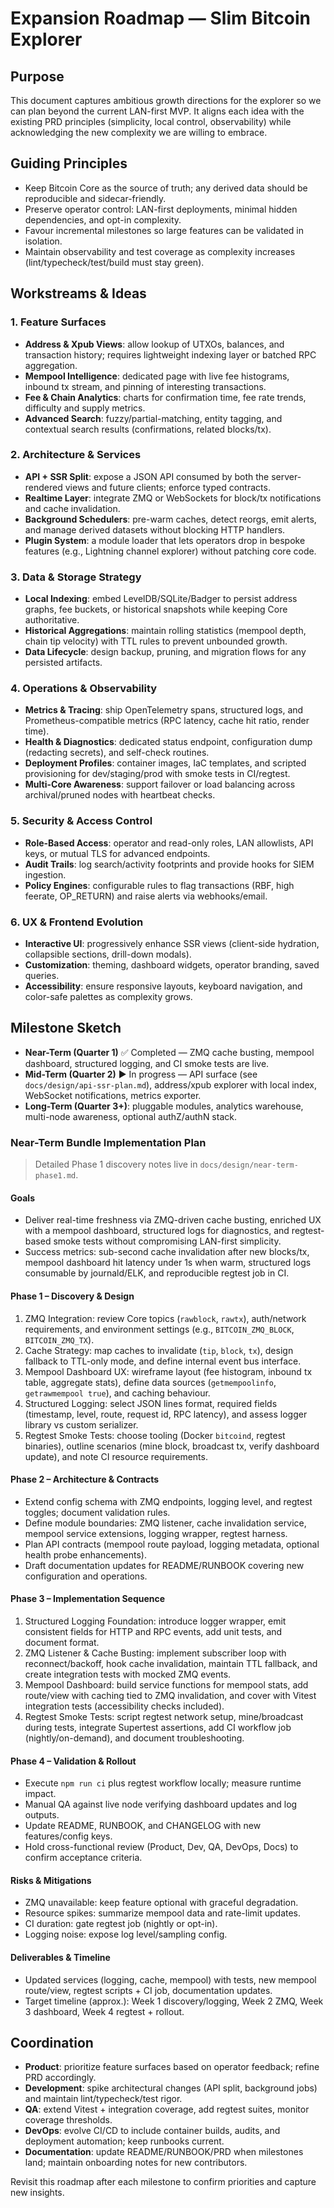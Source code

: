 # Expansion Roadmap — Slim Bitcoin Explorer

## Purpose
This document captures ambitious growth directions for the explorer so we can plan beyond the current LAN-first MVP. It aligns each idea with the existing PRD principles (simplicity, local control, observability) while acknowledging the new complexity we are willing to embrace.

## Guiding Principles
- Keep Bitcoin Core as the source of truth; any derived data should be reproducible and sidecar-friendly.
- Preserve operator control: LAN-first deployments, minimal hidden dependencies, and opt-in complexity.
- Favour incremental milestones so large features can be validated in isolation.
- Maintain observability and test coverage as complexity increases (lint/typecheck/test/build must stay green).

## Workstreams & Ideas

### 1. Feature Surfaces
- **Address & Xpub Views**: allow lookup of UTXOs, balances, and transaction history; requires lightweight indexing layer or batched RPC aggregation.
- **Mempool Intelligence**: dedicated page with live fee histograms, inbound tx stream, and pinning of interesting transactions.
- **Fee & Chain Analytics**: charts for confirmation time, fee rate trends, difficulty and supply metrics.
- **Advanced Search**: fuzzy/partial-matching, entity tagging, and contextual search results (confirmations, related blocks/tx).

### 2. Architecture & Services
- **API + SSR Split**: expose a JSON API consumed by both the server-rendered views and future clients; enforce typed contracts.
- **Realtime Layer**: integrate ZMQ or WebSockets for block/tx notifications and cache invalidation.
- **Background Schedulers**: pre-warm caches, detect reorgs, emit alerts, and manage derived datasets without blocking HTTP handlers.
- **Plugin System**: a module loader that lets operators drop in bespoke features (e.g., Lightning channel explorer) without patching core code.

### 3. Data & Storage Strategy
- **Local Indexing**: embed LevelDB/SQLite/Badger to persist address graphs, fee buckets, or historical snapshots while keeping Core authoritative.
- **Historical Aggregations**: maintain rolling statistics (mempool depth, chain tip velocity) with TTL rules to prevent unbounded growth.
- **Data Lifecycle**: design backup, pruning, and migration flows for any persisted artifacts.

### 4. Operations & Observability
- **Metrics & Tracing**: ship OpenTelemetry spans, structured logs, and Prometheus-compatible metrics (RPC latency, cache hit ratio, render time).
- **Health & Diagnostics**: dedicated status endpoint, configuration dump (redacting secrets), and self-check routines.
- **Deployment Profiles**: container images, IaC templates, and scripted provisioning for dev/staging/prod with smoke tests in CI/regtest.
- **Multi-Core Awareness**: support failover or load balancing across archival/pruned nodes with heartbeat checks.

### 5. Security & Access Control
- **Role-Based Access**: operator and read-only roles, LAN allowlists, API keys, or mutual TLS for advanced endpoints.
- **Audit Trails**: log search/activity footprints and provide hooks for SIEM ingestion.
- **Policy Engines**: configurable rules to flag transactions (RBF, high feerate, OP_RETURN) and raise alerts via webhooks/email.

### 6. UX & Frontend Evolution
- **Interactive UI**: progressively enhance SSR views (client-side hydration, collapsible sections, drill-down modals).
- **Customization**: theming, dashboard widgets, operator branding, saved queries.
- **Accessibility**: ensure responsive layouts, keyboard navigation, and color-safe palettes as complexity grows.

## Milestone Sketch
- **Near-Term (Quarter 1)** ✅ Completed — ZMQ cache busting, mempool dashboard, structured logging, and CI smoke tests are live.
- **Mid-Term (Quarter 2)** ▶ In progress — API surface (see `docs/design/api-ssr-plan.md`), address/xpub explorer with local index, WebSocket notifications, metrics exporter.
- **Long-Term (Quarter 3+)**: pluggable modules, analytics warehouse, multi-node awareness, optional authZ/authN stack.

### Near-Term Bundle Implementation Plan
> Detailed Phase 1 discovery notes live in `docs/design/near-term-phase1.md`.

#### Goals
- Deliver real-time freshness via ZMQ-driven cache busting, enriched UX with a mempool dashboard, structured logs for diagnostics, and regtest-based smoke tests without compromising LAN-first simplicity.
- Success metrics: sub-second cache invalidation after new blocks/tx, mempool dashboard hit latency under 1s when warm, structured logs consumable by journald/ELK, and reproducible regtest job in CI.

#### Phase 1 – Discovery & Design
1. ZMQ Integration: review Core topics (`rawblock`, `rawtx`), auth/network requirements, and environment settings (e.g., `BITCOIN_ZMQ_BLOCK`, `BITCOIN_ZMQ_TX`).
2. Cache Strategy: map caches to invalidate (`tip`, `block`, `tx`), design fallback to TTL-only mode, and define internal event bus interface.
3. Mempool Dashboard UX: wireframe layout (fee histogram, inbound tx table, aggregate stats), define data sources (`getmempoolinfo`, `getrawmempool true`), and caching behaviour.
4. Structured Logging: select JSON lines format, required fields (timestamp, level, route, request id, RPC latency), and assess logger library vs custom serializer.
5. Regtest Smoke Tests: choose tooling (Docker `bitcoind`, regtest binaries), outline scenarios (mine block, broadcast tx, verify dashboard update), and note CI resource requirements.

#### Phase 2 – Architecture & Contracts
- Extend config schema with ZMQ endpoints, logging level, and regtest toggles; document validation rules.
- Define module boundaries: ZMQ listener, cache invalidation service, mempool service extensions, logging wrapper, regtest harness.
- Plan API contracts (mempool route payload, logging metadata, optional health probe enhancements).
- Draft documentation updates for README/RUNBOOK covering new configuration and operations.

#### Phase 3 – Implementation Sequence
1. Structured Logging Foundation: introduce logger wrapper, emit consistent fields for HTTP and RPC events, add unit tests, and document format.
2. ZMQ Listener & Cache Busting: implement subscriber loop with reconnect/backoff, hook cache invalidation, maintain TTL fallback, and create integration tests with mocked ZMQ events.
3. Mempool Dashboard: build service functions for mempool stats, add route/view with caching tied to ZMQ invalidation, and cover with Vitest integration tests (accessibility checks included).
4. Regtest Smoke Tests: script regtest network setup, mine/broadcast during tests, integrate Supertest assertions, add CI workflow job (nightly/on-demand), and document troubleshooting.

#### Phase 4 – Validation & Rollout
- Execute `npm run ci` plus regtest workflow locally; measure runtime impact.
- Manual QA against live node verifying dashboard updates and log outputs.
- Update README, RUNBOOK, and CHANGELOG with new features/config keys.
- Hold cross-functional review (Product, Dev, QA, DevOps, Docs) to confirm acceptance criteria.

#### Risks & Mitigations
- ZMQ unavailable: keep feature optional with graceful degradation.
- Resource spikes: summarize mempool data and rate-limit updates.
- CI duration: gate regtest job (nightly or opt-in).
- Logging noise: expose log level/sampling config.

#### Deliverables & Timeline
- Updated services (logging, cache, mempool) with tests, new mempool route/view, regtest scripts + CI job, documentation updates.
- Target timeline (approx.): Week 1 discovery/logging, Week 2 ZMQ, Week 3 dashboard, Week 4 regtest + rollout.

## Coordination
- **Product**: prioritize feature surfaces based on operator feedback; refine PRD accordingly.
- **Development**: spike architectural changes (API split, background jobs) and maintain lint/typecheck/test rigor.
- **QA**: extend Vitest + integration coverage, add regtest suites, monitor coverage thresholds.
- **DevOps**: evolve CI/CD to include container builds, audits, and deployment automation; keep runbooks current.
- **Documentation**: update README/RUNBOOK/PRD when milestones land; maintain onboarding notes for new contributors.

Revisit this roadmap after each milestone to confirm priorities and capture new insights.
